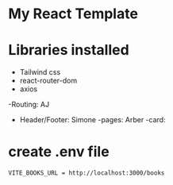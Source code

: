 # My React Template

# Libraries installed

- Tailwind css
- react-router-dom
- axios

-Routing: AJ

- Header/Footer: Simone
  -pages: Arber
  -card:

# create .env file

```
VITE_BOOKS_URL = http://localhost:3000/books
```